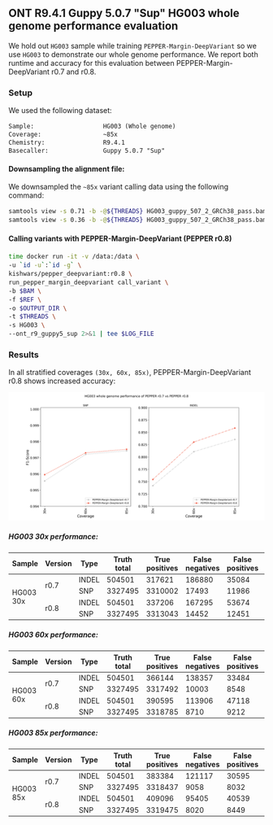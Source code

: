 ## ONT R9.4.1 Guppy 5.0.7 "Sup" HG003 whole genome performance evaluation
We hold out `HG003` sample while training `PEPPER-Margin-DeepVariant` so we use `HG003` to demonstrate our whole genome performance. We report both runtime and accuracy for this evaluation between PEPPER-Margin-DeepVariant r0.7 and r0.8.

### Setup
We used the following dataset:
```
Sample:                   HG003 (Whole genome)
Coverage:                 ~85x
Chemistry:                R9.4.1
Basecaller:               Guppy 5.0.7 "Sup"
```
#### Downsampling the alignment file:
We downsampled the `~85x` variant calling data using the following command:
```bash
samtools view -s 0.71 -b -@${THREADS} HG003_guppy_507_2_GRCh38_pass.bam > HG003_guppy_507_2_GRCh38_pass.60x.bam
samtools view -s 0.36 -b -@${THREADS} HG003_guppy_507_2_GRCh38_pass.bam > HG003_guppy_507_2_GRCh38_pass.30x.bam
```
#### Calling variants with PEPPER-Margin-DeepVariant (PEPPER r0.8)

```bash
time docker run -it -v /data:/data \
-u `id -u`:`id -g` \
kishwars/pepper_deepvariant:r0.8 \
run_pepper_margin_deepvariant call_variant \
-b $BAM \
-f $REF \
-o $OUTPUT_DIR \
-t $THREADS \
-s HG003 \
--ont_r9_guppy5_sup 2>&1 | tee $LOG_FILE
```

### Results

In all stratified coverages `(30x, 60x, 85x)`, PEPPER-Margin-DeepVariant r0.8 shows increased accuracy:
<p align="center">
<img src="img/pepper_r8_ont_HG003_wgs.png" alt="PEPPER performance whole genome">
</p>

##### HG003 30x performance:
<p align="center">
<table><thead><tr><th>Sample</th><th>Version</th><th>Type</th><th>Truth<br>total</th><th>True<br>positives</th><th>False<br>negatives</th><th>False<br>positives</th><th>Recall</th><th>Precision</th><th>F1-Score</th></tr></thead><tbody><tr><td rowspan="4">HG003 30x</td><td rowspan="2">r0.7</td><td>INDEL</td><td>504501</td><td>317621</td><td>186880</td><td>35084</td><td>0.629575</td><td>0.902714</td><td>0.7418</td></tr><tr><td>SNP</td><td>3327495</td><td>3310002</td><td>17493</td><td>11986</td><td>0.994743</td><td>0.996393</td><td>0.995567</td></tr><tr><td rowspan="2">r0.8</td><td>INDEL</td><td>504501</td><td>337206</td><td>167295</td><td>53674</td><td>0.668395</td><td>0.865863</td><td>0.754422</td></tr><tr><td>SNP</td><td>3327495</td><td>3313043</td><td>14452</td><td>12451</td><td>0.995657</td><td>0.996257</td><td>0.995957</td></tr></tbody></table>
</p>

##### HG003 60x performance:
<p align="center">
<table><thead><tr><th>Sample</th><th>Version</th><th>Type</th><th>Truth<br>total</th><th>True<br>positives</th><th>False<br>negatives</th><th>False<br>positives</th><th>Recall</th><th>Precision</th><th>F1-Score</th></tr></thead><tbody><tr><td rowspan="4">HG003 60x</td><td rowspan="2">r0.7</td><td>INDEL</td><td>504501</td><td>366144</td><td>138357</td><td>33484</td><td>0.725755</td><td>0.91827</td><td>0.810741</td></tr><tr><td>SNP</td><td>3327495</td><td>3317492</td><td>10003</td><td>8548</td><td>0.996994</td><td>0.99743</td><td>0.997212</td></tr><tr><td rowspan="2">r0.8</td><td>INDEL</td><td>504501</td><td>390595</td><td>113906</td><td>47118</td><td>0.77422</td><td>0.895066</td><td>0.830269</td></tr><tr><td>SNP</td><td>3327495</td><td>3318785</td><td>8710</td><td>9212</td><td>0.997382</td><td>0.997233</td><td>0.997308</td></tr></tbody></table>
</p>

##### HG003 85x performance:
<p align="center">
<table><thead><tr><th>Sample</th><th>Version</th><th>Type</th><th>Truth<br>total</th><th>True<br>positives</th><th>False<br>negatives</th><th>False<br>positives</th><th>Recall</th><th>Precision</th><th>F1-Score</th></tr></thead><tbody><tr><td rowspan="4">HG003 85x</td><td rowspan="2">r0.7</td><td>INDEL</td><td>504501</td><td>383384</td><td>121117</td><td>30595</td><td>0.759927</td><td>0.927982</td><td>0.835588</td></tr><tr><td>SNP</td><td>3327495</td><td>3318437</td><td>9058</td><td>8032</td><td>0.997278</td><td>0.997586</td><td>0.997432</td></tr><tr><td rowspan="2">r0.8</td><td>INDEL</td><td>504501</td><td>409096</td><td>95405</td><td>40539</td><td>0.810892</td><td>0.912201</td><td>0.858568</td></tr><tr><td>SNP</td><td>3327495</td><td>3319475</td><td>8020</td><td>8449</td><td>0.99759</td><td>0.997462</td><td>0.997526</td></tr></tbody></table>
</p>
